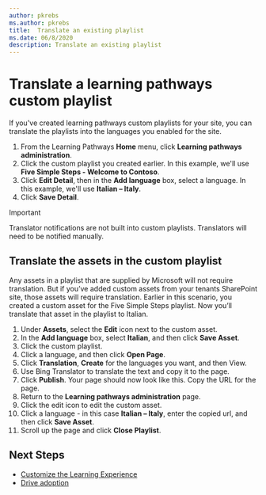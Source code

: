 ```yaml
---
author: pkrebs
ms.author: pkrebs
title:  Translate an existing playlist
ms.date: 06/8/2020
description: Translate an existing playlist
---
```


# Translate a learning pathways custom playlist
If you've created learning pathways custom playlists for your site, you can translate the playlists into the languages you enabled for the site. 

1.	From the Learning Pathways **Home** menu, click **Learning pathways administration**. 
2.	Click the custom playlist you created earlier. In this example, we'll use **Five Simple Steps - Welcome to Contoso**. 
3.	Click **Edit Detail**, then in the **Add language** box, select a language. In this example, we'll use **Italian – Italy**. 
5.	Click **Save Detail**. 
 
> [!IMPORTANT]
> Translator notifications are not built into custom playlists. Translators will need to be notified manually. 


## Translate the assets in the custom playlist
Any assets in a playlist that are supplied by Microsoft will not require translation. But if you’ve added custom assets from your tenants SharePoint site, those assets will require translation. Earlier in this scenario, you created a custom asset for the Five Simple Steps playlist. Now you’ll translate that asset in the playlist to Italian.
1.	Under **Assets**, select the **Edit** icon next to the custom asset. 
2.	In the **Add language** box, select **Italian**, and then click **Save Asset**.
3.	Click the custom playlist.
4.	Click a language, and then click **Open Page**. 
5.	Click **Translation**, **Create** for the languages you want, and then View. 
6.	Use Bing Translator to translate the text and copy it to the page. 
7.	Click **Publish**. Your page should now look like this. Copy the URL for the page.  
8.	Return to the **Learning pathways administration** page. 
9.	Click the edit icon to edit the custom asset.
10.	Click a language - in this case **Italian – Italy**, enter the copied url, and then click **Save Asset**. 
11.	Scroll up the page and click **Close Playlist**.


## Next Steps
- [Customize the Learning Experience](custom_overview.md)
- [Drive adoption](driveadoption.md) 

